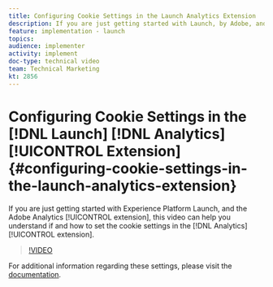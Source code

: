 ```yaml
---
title: Configuring Cookie Settings in the Launch Analytics Extension
description: If you are just getting started with Launch, by Adobe, and the Adobe Analytics extension, this video can help you understand if and how to set the cookie settings in the Analytics extension.
feature: implementation - launch
topics: 
audience: implementer
activity: implement
doc-type: technical video
team: Technical Marketing
kt: 2856
---
```


# Configuring Cookie Settings in the [!DNL Launch] [!DNL Analytics] [!UICONTROL Extension] {#configuring-cookie-settings-in-the-launch-analytics-extension}

If you are just getting started with Experience Platform Launch, and the Adobe Analytics [!UICONTROL extension], this video can help you understand if and how to set the cookie settings in the [!DNL Analytics] [!UICONTROL extension].

>[!VIDEO](https://video.tv.adobe.com/v/27212/?quality=9)

For additional information regarding these settings, please visit the [documentation](https://docs.adobelaunch.com/extension-reference/web/adobe-analytics-extension#cookies).
